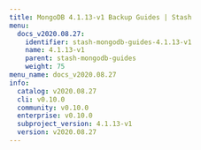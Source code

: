 ```yaml
---
title: MongoDB 4.1.13-v1 Backup Guides | Stash
menu:
  docs_v2020.08.27:
    identifier: stash-mongodb-guides-4.1.13-v1
    name: 4.1.13-v1
    parent: stash-mongodb-guides
    weight: 75
menu_name: docs_v2020.08.27
info:
  catalog: v2020.08.27
  cli: v0.10.0
  community: v0.10.0
  enterprise: v0.10.0
  subproject_version: 4.1.13-v1
  version: v2020.08.27
---
```


